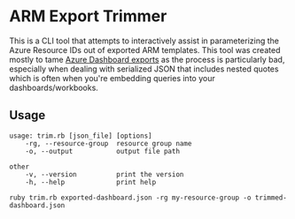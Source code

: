 # ARM Export Trimmer

This is a CLI tool that attempts to interactively assist in parameterizing the Azure Resource IDs out of exported ARM templates. This tool was created mostly to tame [Azure Dashboard exports](https://docs.microsoft.com/en-us/azure/azure-portal/azure-portal-dashboards-create-programmatically#programmatically-create-a-dashboard-from-your-template-using-a-template-deployment) as the process is particularly bad, especially when dealing with serialized JSON that includes nested quotes which is often when you're embedding queries into your dashboards/workbooks.

## Usage

```
usage: trim.rb [json_file] [options]
    -rg, --resource-group  resource group name
    -o, --output           output file path

other
    -v, --version          print the version
    -h, --help             print help
```

```
ruby trim.rb exported-dashboard.json -rg my-resource-group -o trimmed-dashboard.json
```